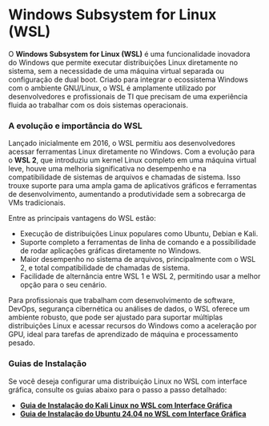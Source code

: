# Windows Subsystem for Linux (WSL)

O **Windows Subsystem for Linux (WSL)** é uma funcionalidade inovadora do Windows que permite executar distribuições Linux diretamente no sistema, sem a necessidade de uma máquina virtual separada ou configuração de dual boot. Criado para integrar o ecossistema Windows com o ambiente GNU/Linux, o WSL é amplamente utilizado por desenvolvedores e profissionais de TI que precisam de uma experiência fluida ao trabalhar com os dois sistemas operacionais.

### A evolução e importância do WSL

Lançado inicialmente em 2016, o WSL permitiu aos desenvolvedores acessar ferramentas Linux diretamente no Windows. Com a evolução para o **WSL 2**, que introduziu um kernel Linux completo em uma máquina virtual leve, houve uma melhoria significativa no desempenho e na compatibilidade de sistemas de arquivos e chamadas de sistema. Isso trouxe suporte para uma ampla gama de aplicativos gráficos e ferramentas de desenvolvimento, aumentando a produtividade sem a sobrecarga de VMs tradicionais.

Entre as principais vantagens do WSL estão:
- Execução de distribuições Linux populares como Ubuntu, Debian e Kali.
- Suporte completo a ferramentas de linha de comando e a possibilidade de rodar aplicações gráficas diretamente no Windows.
- Maior desempenho no sistema de arquivos, principalmente com o WSL 2, e total compatibilidade de chamadas de sistema.
- Facilidade de alternância entre WSL 1 e WSL 2, permitindo usar a melhor opção para o seu cenário.

Para profissionais que trabalham com desenvolvimento de software, DevOps, segurança cibernética ou análises de dados, o WSL oferece um ambiente robusto, que pode ser ajustado para suportar múltiplas distribuições Linux e acessar recursos do Windows como a aceleração por GPU, ideal para tarefas de aprendizado de máquina e processamento pesado.

### Guias de Instalação

Se você deseja configurar uma distribuição Linux no WSL com interface gráfica, consulte os guias abaixo para o passo a passo detalhado:

- **[Guia de Instalação do Kali Linux no WSL com Interface Gráfica](/WSL/Installation%20Guide/Kali%20Linux%20com%20Interface%20Gráfica.md)**
- **[Guia de Instalação do Ubuntu 24.04 no WSL com Interface Gráfica](/WSL/Installation%20Guide/Ubuntu-24.04%20com%20Interface%20Gráfica.md)**